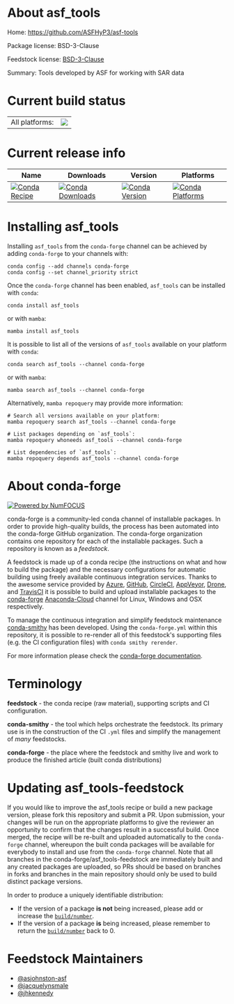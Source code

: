 About asf_tools
===============

Home: https://github.com/ASFHyP3/asf-tools

Package license: BSD-3-Clause

Feedstock license: [BSD-3-Clause](https://github.com/conda-forge/asf_tools-feedstock/blob/main/LICENSE.txt)

Summary: Tools developed by ASF for working with SAR data

Current build status
====================


<table><tr><td>All platforms:</td>
    <td>
      <a href="https://dev.azure.com/conda-forge/feedstock-builds/_build/latest?definitionId=11448&branchName=main">
        <img src="https://dev.azure.com/conda-forge/feedstock-builds/_apis/build/status/asf_tools-feedstock?branchName=main">
      </a>
    </td>
  </tr>
</table>

Current release info
====================

| Name | Downloads | Version | Platforms |
| --- | --- | --- | --- |
| [![Conda Recipe](https://img.shields.io/badge/recipe-asf_tools-green.svg)](https://anaconda.org/conda-forge/asf_tools) | [![Conda Downloads](https://img.shields.io/conda/dn/conda-forge/asf_tools.svg)](https://anaconda.org/conda-forge/asf_tools) | [![Conda Version](https://img.shields.io/conda/vn/conda-forge/asf_tools.svg)](https://anaconda.org/conda-forge/asf_tools) | [![Conda Platforms](https://img.shields.io/conda/pn/conda-forge/asf_tools.svg)](https://anaconda.org/conda-forge/asf_tools) |

Installing asf_tools
====================

Installing `asf_tools` from the `conda-forge` channel can be achieved by adding `conda-forge` to your channels with:

```
conda config --add channels conda-forge
conda config --set channel_priority strict
```

Once the `conda-forge` channel has been enabled, `asf_tools` can be installed with `conda`:

```
conda install asf_tools
```

or with `mamba`:

```
mamba install asf_tools
```

It is possible to list all of the versions of `asf_tools` available on your platform with `conda`:

```
conda search asf_tools --channel conda-forge
```

or with `mamba`:

```
mamba search asf_tools --channel conda-forge
```

Alternatively, `mamba repoquery` may provide more information:

```
# Search all versions available on your platform:
mamba repoquery search asf_tools --channel conda-forge

# List packages depending on `asf_tools`:
mamba repoquery whoneeds asf_tools --channel conda-forge

# List dependencies of `asf_tools`:
mamba repoquery depends asf_tools --channel conda-forge
```


About conda-forge
=================

[![Powered by
NumFOCUS](https://img.shields.io/badge/powered%20by-NumFOCUS-orange.svg?style=flat&colorA=E1523D&colorB=007D8A)](https://numfocus.org)

conda-forge is a community-led conda channel of installable packages.
In order to provide high-quality builds, the process has been automated into the
conda-forge GitHub organization. The conda-forge organization contains one repository
for each of the installable packages. Such a repository is known as a *feedstock*.

A feedstock is made up of a conda recipe (the instructions on what and how to build
the package) and the necessary configurations for automatic building using freely
available continuous integration services. Thanks to the awesome service provided by
[Azure](https://azure.microsoft.com/en-us/services/devops/), [GitHub](https://github.com/),
[CircleCI](https://circleci.com/), [AppVeyor](https://www.appveyor.com/),
[Drone](https://cloud.drone.io/welcome), and [TravisCI](https://travis-ci.com/)
it is possible to build and upload installable packages to the
[conda-forge](https://anaconda.org/conda-forge) [Anaconda-Cloud](https://anaconda.org/)
channel for Linux, Windows and OSX respectively.

To manage the continuous integration and simplify feedstock maintenance
[conda-smithy](https://github.com/conda-forge/conda-smithy) has been developed.
Using the ``conda-forge.yml`` within this repository, it is possible to re-render all of
this feedstock's supporting files (e.g. the CI configuration files) with ``conda smithy rerender``.

For more information please check the [conda-forge documentation](https://conda-forge.org/docs/).

Terminology
===========

**feedstock** - the conda recipe (raw material), supporting scripts and CI configuration.

**conda-smithy** - the tool which helps orchestrate the feedstock.
                   Its primary use is in the construction of the CI ``.yml`` files
                   and simplify the management of *many* feedstocks.

**conda-forge** - the place where the feedstock and smithy live and work to
                  produce the finished article (built conda distributions)


Updating asf_tools-feedstock
============================

If you would like to improve the asf_tools recipe or build a new
package version, please fork this repository and submit a PR. Upon submission,
your changes will be run on the appropriate platforms to give the reviewer an
opportunity to confirm that the changes result in a successful build. Once
merged, the recipe will be re-built and uploaded automatically to the
`conda-forge` channel, whereupon the built conda packages will be available for
everybody to install and use from the `conda-forge` channel.
Note that all branches in the conda-forge/asf_tools-feedstock are
immediately built and any created packages are uploaded, so PRs should be based
on branches in forks and branches in the main repository should only be used to
build distinct package versions.

In order to produce a uniquely identifiable distribution:
 * If the version of a package **is not** being increased, please add or increase
   the [``build/number``](https://docs.conda.io/projects/conda-build/en/latest/resources/define-metadata.html#build-number-and-string).
 * If the version of a package **is** being increased, please remember to return
   the [``build/number``](https://docs.conda.io/projects/conda-build/en/latest/resources/define-metadata.html#build-number-and-string)
   back to 0.

Feedstock Maintainers
=====================

* [@asjohnston-asf](https://github.com/asjohnston-asf/)
* [@jacquelynsmale](https://github.com/jacquelynsmale/)
* [@jhkennedy](https://github.com/jhkennedy/)

